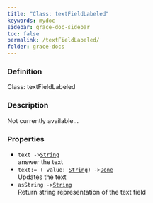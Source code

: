 ```yaml
---
title: "Class: textFieldLabeled"
keywords: mydoc
sidebar: grace-doc-sidebar
toc: false
permalink: /textFieldLabeled/
folder: grace-docs
---
```


### Definition
Class: textFieldLabeled  

### Description
Not currently available...  

### Properties
  
- `text ->`[`String`]({{site.baseurl}}/404)  
answer the text
- `text:= ( value: `[`String`]({{site.baseurl}}/404)`) ->`[`Done`]({{site.baseurl}}/404)  
Updates the text
- `asString ->`[`String`]({{site.baseurl}}/404)  
Return string representation of the text field
